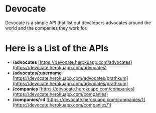 # Devocate
Devocate is a simple API that list out developers advocates around the world and the companies they work for.
# Here is a List of the APIs
* __/advocates__   [https://devocate.herokuapp.com/advocates](https://devocate.herokuapp.com/advocates)
* __/advocates/:username__   [https://devocate.herokuapp.com/advocates/prathkum](https://devocate.herokuapp.com/advocates/prathkum)
* __/companies__   [https://devocate.herokuapp.com/companies](https://devocate.herokuapp.com/companies)
* __/companies/:id__   [https://devocate.herokuapp.com/companies/1](https://devocate.herokuapp.com/companies/1)


